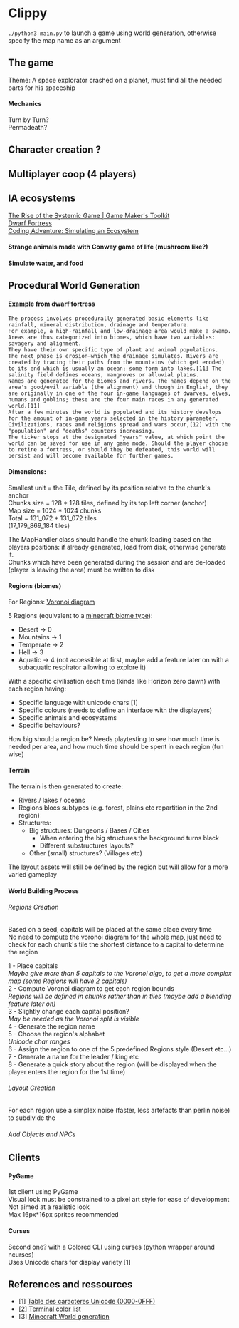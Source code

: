 # Clippy
``./python3 main.py`` to launch a game using world generation, otherwise specify the map name as an argument  

## The game
Theme: A space explorator crashed on a planet, must find all the needed parts for his spaceship  

#### Mechanics
Turn by Turn?  
Permadeath?  

## Character creation ?

## Multiplayer coop (4 players)

## IA ecosystems  
[The Rise of the Systemic Game | Game Maker's Toolkit](https://www.youtube.com/watch?v=SnpAAX9CkIc)  
[Dwarf Fortress](https://en.wikipedia.org/wiki/Dwarf_Fortress)  
[Coding Adventure: Simulating an Ecosystem](https://www.youtube.com/watch?v=r_It_X7v-1E)  

#### Strange animals made with Conway game of life (mushroom like?)  

#### Simulate water, and food  

## Procedural World Generation  

#### Example from dwarf fortress
```
The process involves procedurally generated basic elements like rainfall, mineral distribution, drainage and temperature.
For example, a high-rainfall and low-drainage area would make a swamp. Areas are thus categorized into biomes, which have two variables: savagery and alignment.
They have their own specific type of plant and animal populations.
The next phase is erosion—which the drainage simulates. Rivers are created by tracing their paths from the mountains (which get eroded) to its end which is usually an ocean; some form into lakes.[11] The salinity field defines oceans, mangroves or alluvial plains.
Names are generated for the biomes and rivers. The names depend on the area's good/evil variable (the alignment) and though in English, they are originally in one of the four in-game languages of dwarves, elves, humans and goblins; these are the four main races in any generated world.[11]
After a few minutes the world is populated and its history develops for the amount of in-game years selected in the history parameter. Civilizations, races and religions spread and wars occur,[12] with the "population" and "deaths" counters increasing.
The ticker stops at the designated "years" value, at which point the world can be saved for use in any game mode. Should the player choose to retire a fortress, or should they be defeated, this world will persist and will become available for further games.
```

#### Dimensions:
Smallest unit = the Tile, defined by its position relative to the chunk's anchor  
Chunks size = 128 * 128 tiles, defined by its top left corner (anchor)  
Map size = 1024 * 1024 chunks  
Total = 131_072 * 131_072 tiles  
(17_179_869_184 tiles)

The MapHandler class should handle the chunk loading based on the players positions:
if already generated, load from disk, otherwise generate it.  
Chunks which have been generated during the session and are de-loaded (player is leaving the area) must be written to disk    

#### Regions (biomes)
For Regions: [Voronoi diagram](https://en.wikipedia.org/wiki/Voronoi_diagram)  

5 Regions (equivalent to a [minecraft biome type](https://minecraft-fr.gamepedia.com/Biome#Biomes_inutilis.C3.A9s)):
* Desert -> 0  
* Mountains -> 1  
* Temperate -> 2  
* Hell -> 3  
* Aquatic -> 4 (not accessible at first, maybe add a feature later on with a subaquatic respirator allowing to explore it)  

With a specific civilisation each time (kinda like Horizon zero dawn) with each region having:  
* Specific language with unicode chars [1]
* Specific colours (needs to define an interface with the displayers)
* Specific animals and ecosystems  
* Specific behaviours?

How big should a region be? Needs playtesting to see how much time is needed per area, and how much time should be spent in each region (fun wise)  

#### Terrain
The terrain is then generated to create:
* Rivers / lakes / oceans
* Regions blocs subtypes (e.g. forest, plains etc repartition in the 2nd region)
* Structures:
    * Big structures: Dungeons / Bases / Cities
        * When entering the big structures the background turns black
        * Different substructures layouts?   
    * Other (small) structures? (Villages etc)

The layout assets will still be defined by the region but will allow for a more varied gameplay

#### World Building Process
###### Regions Creation  
Based on a seed, capitals will be placed at the same place every time  
No need to compute the voronoi diagram for the whole map, just need to check for each chunk's tile the shortest distance to a capital to determine the region  


1 - Place capitals  
*Maybe give more than 5 capitals to the Voronoi algo, to get a more complex map (some Regions will have 2 capitals)*  
2 - Compute Voronoi diagram to get each region bounds  
*Regions will be defined in chunks rather than in tiles (maybe add a blending feature later on)*   
3 - Slightly change each capital position?  
*May be needed as the Voronoi split is visible*  
4 - Generate the region name  
5 - Choose the region's alphabet  
*Unicode char ranges*    
6 - Assign the region to one of the 5 predefined Regions style (Desert etc...)  
7 - Generate a name for the leader / king etc  
8 - Generate a quick story about the region (will be displayed when the player enters the region for the 1st time)  
###### Layout Creation
For each region use a simplex noise (faster, less artefacts than perlin noise) to subdivide the

###### Add Objects and NPCs

## Clients
#### PyGame  
1st client using PyGame  
Visual look must be constrained to a pixel art style for ease of development  
Not aimed at a realistic look  
Max 16px*16px sprites recommended  

#### Curses  
Second one? with a Colored CLI using curses (python wrapper around ncurses)  
Uses Unicode chars for display variety [1]  

## References and ressources
* [1] [Table des caractères Unicode (0000-0FFF)](https://fr.wikipedia.org/wiki/Table_des_caract%C3%A8res_Unicode_(0000-0FFF))
* [2] [Terminal color list](https://jonasjacek.github.io/colors/)
* [3] [Minecraft World generation](https://docs.spongepowered.org/stable/en/plugin/wgen/index.html)
